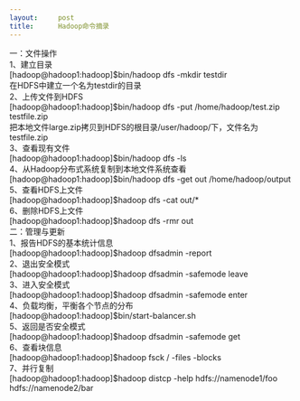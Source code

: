 ```yaml
---
layout:     post
title:      Hadoop命令摘录
---
```

<div id="article_content" class="article_content clearfix csdn-tracking-statistics" data-pid="blog" data-mod="popu_307" data-dsm="post">
								            <link rel="stylesheet" href="https://csdnimg.cn/release/phoenix/template/css/ck_htmledit_views-f76675cdea.css">
						<div class="htmledit_views" id="content_views">
                
<p>一：文件操作<br>
1、建立目录<br>
[hadoop@hadoop1:hadoop]$bin/hadoop dfs -mkdir testdir<br>
在HDFS中建立一个名为testdir的目录<br>
2、上传文件到HDFS<br>
[hadoop@hadoop1:hadoop]$bin/hadoop dfs -put /home/hadoop/test.zip testfile.zip<br>
把本地文件large.zip拷贝到HDFS的根目录/user/hadoop/下，文件名为testfile.zip<br>
3、查看现有文件<br>
[hadoop@hadoop1:hadoop]$bin/hadoop dfs -ls<br>
4、从Hadoop分布式系统复制到本地文件系统查看<br>
[hadoop@hadoop1:hadoop]$bin/hadoop dfs -get out /home/hadoop/output<br>
5、查看HDFS上文件<br>
[hadoop@hadoop1:hadoop]$hadoop dfs -cat out/*<br>
6、删除HDFS上文件<br>
[hadoop@hadoop1:hadoop]$hadoop dfs -rmr out<br>
二：管理与更新<br>
1、报告HDFS的基本统计信息<br>
[hadoop@hadoop1:hadoop]$hadoop dfsadmin -report<br>
2、退出安全模式<br>
[hadoop@hadoop1:hadoop]$hadoop dfsadmin -safemode leave<br>
3、进入安全模式<br>
[hadoop@hadoop1:hadoop]$hadoop dfsadmin -safemode enter<br>
4、负载均衡，平衡各个节点的分布<br>
[hadoop@hadoop1:hadoop]$bin/start-balancer.sh<br>
5、返回是否安全模式<br>
[hadoop@hadoop1:hadoop]$hadoop dfsadmin -safemode get<br>
6、查看块信息<br>
[hadoop@hadoop1:hadoop]$hadoop fsck / -files -blocks<br>
7、并行复制<br>
[hadoop@hadoop1:hadoop]$hadoop distcp -help hdfs://namenode1/foo hdfs://namenode2/bar</p>
<p> </p>
            </div>
                </div>